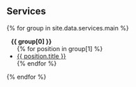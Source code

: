 ## Services

{% for group in site.data.services.main %}
  <h4 style="margin:0 10px 0;">{{ group[0] }}</h4>
  <ul style="margin:0 0 5px;">
    {% for position in group[1] %}
    <li><a href="{{ position.link }}"><autocolor>{{ position.title }}</autocolor></a></li>
    {% endfor %}
  </ul>

{% endfor %}
